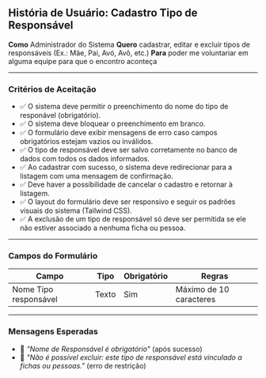## História de Usuário: Cadastro Tipo de Responsável

**Como** Administrador do Sistema 
**Quero** cadastrar, editar e excluir tipos de responsáveis (Ex.: Mãe, Pai, Avó, Avô, etc.) 
**Para** poder me voluntariar em alguma equipe para que o encontro aconteça

---

### Critérios de Aceitação

- ✅ O sistema deve permitir o preenchimento do nome do tipo de responável (obrigatório).
- ✅ O sistema deve bloquear o preenchimento em branco.
- ✅ O formulário deve exibir mensagens de erro caso campos obrigatórios estejam vazios ou inválidos. 
- ✅ O tipo de responsável deve ser salvo corretamente no banco de dados com todos os dados informados.  
- ✅ Ao cadastrar com sucesso, o sistema deve redirecionar para a listagem com uma mensagem de confirmação.
- ✅ Deve haver a possibilidade de cancelar o cadastro e retornar à listagem.
- ✅ O layout do formulário deve ser responsivo e seguir os padrões visuais do sistema (Tailwind CSS).  
- ✅ A exclusão de um tipo de responsável só deve ser permitida se ele não estiver associado a nenhuma ficha ou pessoa. 

---

### Campos do Formulário

| Campo              | Tipo       | Obrigatório | Regras                                                   |
|--------------------|------------|-------------|-----------------------------------------------------------|
| Nome Tipo responsável| Texto      | Sim         | Máximo de 10 caracteres                                  |

---

### Mensagens Esperadas

- 💬 *"Nome de Responsável é obrigatório"* (após sucesso)
- 💬 *"Não é possível excluir: este tipo de responsável está vinculado a fichas ou pessoas."* (erro de restrição)